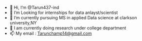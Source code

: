 - 👋 Hi, I’m @Tarun437-ind
- 👀 I’m Looking for internships for data anlayst/scientist
- 🌱 I’m currently pursuing MS in applied Data science at clarkson university,NY 
- 💞️ I am currently doing research under college department 
- 📫 My email : Tarunchamp14@gmail.com

<!---
Tarun437-ind/Tarun437-ind is a ✨ special ✨ repository because its `README.md` (this file) appears on your GitHub profile.
You can click the Preview link to take a look at your changes.
--->

